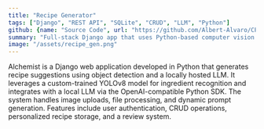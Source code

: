 ```yaml
---
title: "Recipe Generator"
tags: ["Django", "REST API", "SQLite", "CRUD", "LLM", "Python"]
github: {name: "Source Code", url: "https://github.com/Albert-Alvaro/CP3407_RecipeApp"}
summary: "Full-stack Django app that uses Python-based computer vision and a local LLM to generate recipes from fridge images."
image: "/assets/recipe_gen.png"
---
```


Alchemist is a Django web application developed in Python that generates recipe suggestions using object detection and a locally hosted LLM. It leverages a custom-trained YOLOv8 model for ingredient recognition and integrates with a local LLM via the OpenAI-compatible Python SDK. The system handles image uploads, file processing, and dynamic prompt generation. Features include user authentication, CRUD operations, personalized recipe storage, and a review system.
